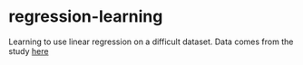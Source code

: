 # regression-learning
Learning to use linear regression on a difficult dataset. Data comes from the study [here](https://www.researchgate.net/publication/313235654_Data_driven_prediction_models_of_energy_use_of_appliances_in_a_low-energy_house)
